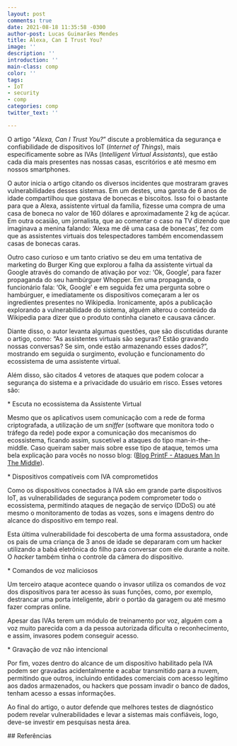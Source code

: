 ```yaml
---
layout: post
comments: true
date: 2021-08-18 11:35:58 -0300
author-post: Lucas Guimarães Mendes
title: Alexa, Can I Trust You?
image: ''
description: ''
introduction: ''
main-class: comp
color: ''
tags:
- IoT
- security
- comp
categories: comp
twitter_text: ''

---
```

O artigo “_Alexa, Can I Trust You?_” discute a problemática da segurança e confiabilidade de dispositivos IoT (_Internet of Things_), mais especificamente sobre as IVAs (_Intelligent Virtual Assistants_), que estão cada dia mais presentes nas nossas casas, escritórios e até mesmo em nossos smartphones.

O autor inicia o artigo citando os diversos incidentes que mostraram graves vulnerabilidades desses sistemas. Em um destes, uma garota de 6 anos de idade compartilhou que gostava de bonecas e biscoitos. Isso foi o bastante para que a Alexa, assistente virtual da família, fizesse uma compra de uma casa de boneca no valor de 160 dólares e aproximadamente 2 kg de açúcar. Em outra ocasião, um jornalista, que ao comentar o caso na TV dizendo que imaginava a menina falando: ‘Alexa me dê uma casa de bonecas’, fez com que as assistentes virtuais dos telespectadores também encomendassem casas de bonecas caras.

Outro caso curioso e um tanto criativo se deu em uma tentativa de marketing do Burger King que explorou a falha da assistente virtual da Google através do comando de ativação por voz: ‘Ok, Google’, para fazer propaganda do seu hambúrguer Whopper. Em uma propaganda, o funcionário fala: ‘Ok, Google’ e em seguida fez uma pergunta sobre o hambúrguer, e imediatamente os dispositivos começaram a ler os ingredientes presentes no Wikipedia. Ironicamente, após a publicação explorando a vulnerabilidade do sistema, alguém alterou o conteúdo da Wikipedia para dizer que o produto continha cianeto e causava câncer.

Diante disso, o autor levanta algumas questões, que são discutidas durante o artigo, como: “As assistentes virtuais são seguras? Estão gravando nossas conversas? Se sim, onde estão armazenando esses dados?”, mostrando em seguida o surgimento, evolução e funcionamento do ecossistema de uma assistente virtual.

Além disso, são citados 4 vetores de ataques que podem colocar a segurança do sistema e a privacidade do usuário em risco. Esses vetores são:

\* Escuta no ecossistema da Assistente Virtual

Mesmo que os aplicativos usem comunicação com a rede de forma criptografada, a utilização de um _sniffer_ (software que monitora todo o tráfego da rede) pode expor a comunicação dos mecanismos do ecossistema, ficando assim, suscetível a ataques do tipo man-in-the-middle. Caso queiram saber mais sobre esse tipo de ataque, temos uma bela explicação para vocês no nosso blog: ([Blog PrintF - Ataques Man In The Middle](https://comppet.github.io/PrintF/ataques-man-in-the-middle/)).

\* Dispositivos compatíveis com IVA comprometidos

Como os dispositivos conectados à IVA são em grande parte dispositivos IoT, as vulnerabilidades de segurança podem comprometer todo o ecossistema, permitindo ataques de negação de serviço (DDoS) ou até mesmo o monitoramento de todas as vozes, sons e imagens dentro do alcance do dispositivo em tempo real.

Esta última vulnerabilidade foi descoberta de uma forma assustadora, onde os pais de uma criança de 3 anos de idade se depararam com um hacker utilizando a babá eletrônica do filho para conversar com ele durante a noite. O _hacker_ também tinha o controle da câmera do dispositivo.

\* Comandos de voz maliciosos

Um terceiro ataque acontece quando o invasor utiliza os comandos de voz dos dispositivos para ter acesso às suas funções, como, por exemplo, destrancar uma porta inteligente, abrir o portão da garagem ou até mesmo fazer compras online.

Apesar das IVAs terem um módulo de treinamento por voz, alguém com a voz muito parecida com a da pessoa autorizada dificulta o reconhecimento, e assim, invasores podem conseguir acesso.

\* Gravação de voz não intencional

Por fim, vozes dentro do alcance de um dispositivo habilitado pela IVA podem ser gravadas acidentalmente e acabar transmitido para a nuvem, permitindo que outros, incluindo entidades comerciais com acesso legítimo aos dados armazenados, ou hackers que possam invadir o banco de dados, tenham acesso a essas informações.

Ao final do artigo, o autor defende que melhores testes de diagnóstico podem revelar vulnerabilidades e levar a sistemas mais confiáveis, logo, deve-se investir em pesquisas nesta área.

\## Referências